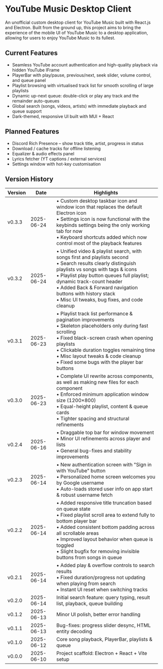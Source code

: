 # YouTube Music Desktop Client

An unofficial custom desktop client for YouTube Music built with React.js and Electron. Built from the ground up, this project aims to bring the experience of the mobile UI of YouTube Music to a desktop application, allowing for users to enjoy YouTube Music to its fullest.

## Current Features

- Seamless YouTube account authentication and high-quality playback via hidden YouTube IFrame
- PlayerBar with play/pause, previous/next, seek slider, volume control, and queue panel
- Playlist browsing with virtualised track list for smooth scrolling of large playlists
- Dynamic up-next queue: double-click or play any track and the remainder auto-queues
- Global search (songs, videos, artists) with immediate playback and queue support
- Dark-themed, responsive UI built with MUI + React

## Planned Features

- Discord Rich Presence – show track title, artist, progress in status
- Download / cache tracks for offline listening
- Equalizer & audio effects panel
- Lyrics fetcher (YT captions / external services)
- Settings window with hot-key customisation

## Version History

| Version | Date       | Highlights |
|---------|------------|------------|
| v0.3.3  | 2025-06-24 | • Custom desktop taskbar icon and window icon that replaces the default Electron icon  <br>• Settings icon is now functional with the keybinds settings being the only working tab for now  <br>• Keyboard shortcuts added which now control most of the playback features |
| v0.3.2  | 2025-06-24 | • Unified video & playlist search, with songs first and playlists second  <br>• Search results clearly distinguish playlists vs songs with tags & icons  <br>• Playlist play button queues full playlist; dynamic track-count header  <br>• Added Back & Forward navigation buttons with history stack  <br>• Misc UI tweaks, bug fixes, and code cleanup |
| v0.3.1  | 2025-06-23 | • Playlist track list performance & pagination improvements  <br>• Skeleton placeholders only during fast scrolling  <br>• Fixed black-screen crash when opening playlists  <br>• Clickable duration toggles remaining time  <br>• Misc layout tweaks & code cleanup   <br>• Fixed some bugs with the player bar buttons|
| v0.3.0  | 2025-06-23 | • Complete UI rewrite across components, as well as making new files for each component  <br>• Enforced minimum application window size (1200×800)  <br>• Equal-height playlist, content & queue cards  <br>• Tighter spacing and structural refinements |
| v0.2.4  | 2025-06-16 | • Draggable top bar for window movement  <br>• Minor UI refinements across player and lists  <br>• General bug-fixes and stability improvements |
| v0.2.3  | 2025-06-14 | • New authentication screen with "Sign in with YouTube" button  <br>• Personalized home screen welcomes you by Google username  <br>• Auto-loads stored user info on app start & robust username fetch  |
| v0.2.2  | 2025-06-14 | • Added responsive title truncation based on queue state  <br>• Fixed playlist scroll area to extend fully to bottom player bar  <br>• Added consistent bottom padding across all scrollable areas  <br>• Improved layout behavior when queue is toggled  <br>• Slight bugfix for removing invisible buttons from songs in queue |
| v0.2.1  | 2025-06-14 | • Added play & overflow controls to search results  <br>• Fixed duration/progress not updating when playing from search  <br>• Instant UI reset when switching tracks |
| v0.2.0  | 2025-06-14 | Initial search feature: query typing, result list, playback, queue building |
| v0.1.2  | 2025-06-13 | Minor UI polish, better error handling |
| v0.1.1  | 2025-06-13 | Bug-fixes: progress slider desync, HTML entity decoding |
| v0.1.0  | 2025-06-12 | Core song playback, PlayerBar, playlists & queue |
| v0.0.0  | 2025-06-10 | Project scaffold: Electron + React + Vite setup |
